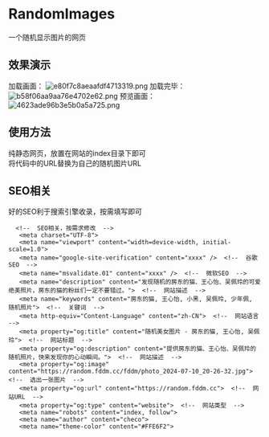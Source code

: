 # RandomImages
一个随机显示图片的网页

## 效果演示
加载画面：
![e80f7c8aeaafdf4713319.png](https://img.checo.cc/file/e80f7c8aeaafdf4713319.png)
加载完毕：
![b58f06aa9aa76e4702e62.png](https://img.checo.cc/file/b58f06aa9aa76e4702e62.png)
预览画面：
![4623ade96b3e5b0a5a725.png](https://img.checo.cc/file/4623ade96b3e5b0a5a725.png)

## 使用方法
纯静态网页，放置在网站的index目录下即可  
将代码中的URL替换为自己的随机图片URL

## SEO相关
好的SEO利于搜索引擎收录，按需填写即可
```
  <!--  SEO相关，按需求修改  -->
   <meta charset="UTF-8">
   <meta name="viewport" content="width=device-width, initial-scale=1.0">
   <meta name="google-site-verification" content="xxxx" />  <!--  谷歌SEO  -->
   <meta name="msvalidate.01" content="xxxx" />  <!--  微软SEO  -->
   <meta name="description" content="发现随机的房东的猫、王心怡、吴佩玲的可爱绝美照片，房东的猫的粉丝们一定不要错过。">  <!--  网站描述  -->
   <meta name="keywords" content="房东的猫, 王心怡, 小黑, 吴佩玲, 少年佩, 随机照片">  <!--  关键词  -->
   <meta http-equiv="Content-Language" content="zh-CN">  <!--  网站语言  -->
   <meta property="og:title" content="随机美女图片 - 房东的猫, 王心怡, 吴佩玲">  <!--  网站标题  -->
   <meta property="og:description" content="提供房东的猫、王心怡、吴佩玲的随机照片，快来发现你的心动瞬间。">  <!--  网站描述  -->
   <meta property="og:image" content="https://random.fddm.cc/fddm/photo_2024-07-10_20-26-32.jpg">  <!--  选出一张图片  -->
   <meta property="og:url" content="https://random.fddm.cc">  <!--  网站URL  -->
   <meta property="og:type" content="website">  <!--  网站类型  -->
   <meta name="robots" content="index, follow">
   <meta name="author" content="checo">
   <meta name="theme-color" content="#FFE6F2">
```
